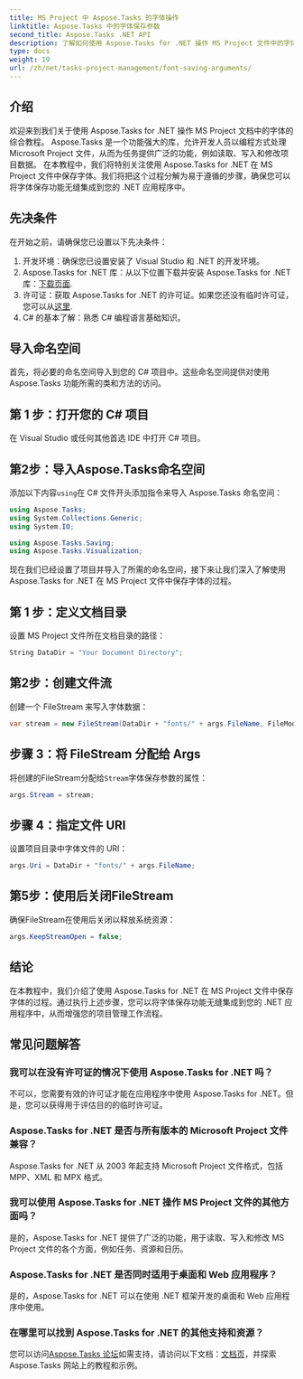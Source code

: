 ```yaml
---
title: MS Project 中 Aspose.Tasks 的字体操作
linktitle: Aspose.Tasks 中的字体保存参数
second_title: Aspose.Tasks .NET API
description: 了解如何使用 Aspose.Tasks for .NET 操作 MS Project 文件中的字体。开发人员的分步指南。
type: docs
weight: 19
url: /zh/net/tasks-project-management/font-saving-arguments/
---
```

## 介绍
欢迎来到我们关于使用 Aspose.Tasks for .NET 操作 MS Project 文档中的字体的综合教程。 Aspose.Tasks 是一个功能强大的库，允许开发人员以编程方式处理 Microsoft Project 文件，从而为任务提供广泛的功能，例如读取、写入和修改项目数据。
在本教程中，我们将特别关注使用 Aspose.Tasks for .NET 在 MS Project 文件中保存字体。我们将把这个过程分解为易于遵循的步骤，确保您可以将字体保存功能无缝集成到您的 .NET 应用程序中。
## 先决条件
在开始之前，请确保您已设置以下先决条件：
1. 开发环境：确保您已设置安装了 Visual Studio 和 .NET 的开发环境。
2.  Aspose.Tasks for .NET 库：从以下位置下载并安装 Aspose.Tasks for .NET 库：[下载页面](https://releases.aspose.com/tasks/net/).
3. 许可证：获取 Aspose.Tasks for .NET 的许可证。如果您还没有临时许可证，您可以从[这里](https://purchase.aspose.com/temporary-license/).
4. C# 的基本了解：熟悉 C# 编程语言基础知识。

## 导入命名空间
首先，将必要的命名空间导入到您的 C# 项目中。这些命名空间提供对使用 Aspose.Tasks 功能所需的类和方法的访问。
## 第 1 步：打开您的 C# 项目
在 Visual Studio 或任何其他首选 IDE 中打开 C# 项目。
## 第2步：导入Aspose.Tasks命名空间
添加以下内容`using`在 C# 文件开头添加指令来导入 Aspose.Tasks 命名空间：
```csharp
using Aspose.Tasks;
using System.Collections.Generic;
using System.IO;

using Aspose.Tasks.Saving;
using Aspose.Tasks.Visualization;
```

现在我们已经设置了项目并导入了所需的命名空间，接下来让我们深入了解使用 Aspose.Tasks for .NET 在 MS Project 文件中保存字体的过程。
## 第 1 步：定义文档目录
设置 MS Project 文件所在文档目录的路径：
```csharp
String DataDir = "Your Document Directory";
```
## 第2步：创建文件流
创建一个 FileStream 来写入字体数据：
```csharp
var stream = new FileStream(DataDir + "fonts/" + args.FileName, FileMode.Create);
```
## 步骤 3：将 FileStream 分配给 Args
将创建的FileStream分配给`Stream`字体保存参数的属性：
```csharp
args.Stream = stream;
```
## 步骤 4：指定文件 URI
设置项目目录中字体文件的 URI：
```csharp
args.Uri = DataDir + "fonts/" + args.FileName;
```
## 第5步：使用后关闭FileStream
确保FileStream在使用后关闭以释放系统资源：
```csharp
args.KeepStreamOpen = false;
```

## 结论
在本教程中，我们介绍了使用 Aspose.Tasks for .NET 在 MS Project 文件中保存字体的过程。通过执行上述步骤，您可以将字体保存功能无缝集成到您的 .NET 应用程序中，从而增强您的项目管理工作流程。
## 常见问题解答
### 我可以在没有许可证的情况下使用 Aspose.Tasks for .NET 吗？
不可以，您需要有效的许可证才能在应用程序中使用 Aspose.Tasks for .NET。但是，您可以获得用于评估目的的临时许可证。
### Aspose.Tasks for .NET 是否与所有版本的 Microsoft Project 文件兼容？
Aspose.Tasks for .NET 从 2003 年起支持 Microsoft Project 文件格式，包括 MPP、XML 和 MPX 格式。
### 我可以使用 Aspose.Tasks for .NET 操作 MS Project 文件的其他方面吗？
是的，Aspose.Tasks for .NET 提供了广泛的功能，用于读取、写入和修改 MS Project 文件的各个方面，例如任务、资源和日历。
### Aspose.Tasks for .NET 是否同时适用于桌面和 Web 应用程序？
是的，Aspose.Tasks for .NET 可以在使用 .NET 框架开发的桌面和 Web 应用程序中使用。
### 在哪里可以找到 Aspose.Tasks for .NET 的其他支持和资源？
您可以访问[Aspose.Tasks 论坛](https://forum.aspose.com/c/tasks/15)如需支持，请访问以下文档：[文档页](https://reference.aspose.com/tasks/net/)，并探索 Aspose.Tasks 网站上的教程和示例。